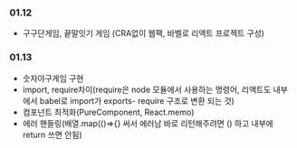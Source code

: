 ### 01.12
* 구구단게임, 끝말잇기 게임 (CRA없이 웹팩, 바벨로 리액트 프로젝트 구성)

### 01.13
* 숫자야구게임 구현 
* import, require차이(require은 node 모듈에서 사용하는 명령어, 리액트도 내부에서 babel로 import가 exports- require 구조로 변환 되는 것)
* 컴포넌트 최적화(PureComponent, React.memo)
* 에러 핸들링(배열.map(()=>{} 써서 에러남 바로 리턴해주려면 () 하고 내부에 return 쓰면 안됨)
